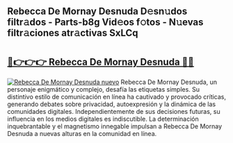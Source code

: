 ## Rebecca De Mornay Desnuda D𝚎sn𝚞dos filtr𝚊dos - Parts-b8g Vid𝚎os f𝚘tos - N𝚞evas filtr𝚊ciones atr𝚊ctivas SxLCq

# <h2><a href="http://mb1r05o.tromn.icu/?c=Rebecca+De+Mornay+Desnuda">🔗👉👉👉 Rebecca De Mornay Desnuda 🔗🔗</a></h2>

[![Rebecca De Mornay Desnuda nuevo](https://i.imgur.com/pEAQMta.gif)](http://mb1r05o.tromn.icu/?c=Rebecca+De+Mornay+Desnuda)
Rebecca De Mornay Desnuda, un personaje enigmático y complejo, desafía las etiquetas simples. Su distintivo estilo de comunicación en línea ha cautivado y provocado críticas, generando debates sobre privacidad, autoexpresión y la dinámica de las comunidades digitales. Independientemente de sus decisiones futuras, su influencia en los medios digitales es indiscutible. La determinación inquebrantable y el magnetismo innegable impulsan a Rebecca De Mornay Desnuda a nuevas alturas en la comunidad en línea.

